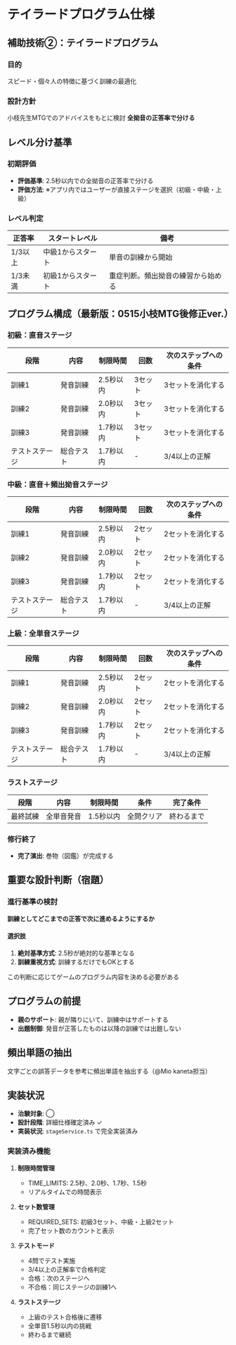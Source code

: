 # テイラードプログラム仕様

## 補助技術②：テイラードプログラム

### 目的
スピード・個々人の特徴に基づく訓練の最適化

### 設計方針
小枝先生MTGでのアドバイスをもとに検討
**全拗音の正答率で分ける**

## レベル分け基準

### 初期評価
- **評価基準**: 2.5秒以内での全拗音の正答率で分ける
- **評価方法**: ※アプリ内ではユーザーが直接ステージを選択（初級・中級・上級）

### レベル判定
| 正答率 | スタートレベル | 備考 |
|--------|---------------|------|
| 1/3以上 | 中級1からスタート | 単音の訓練から開始 |
| 1/3未満 | 初級1からスタート | 重症判断。頻出拗音の練習から始める |

## プログラム構成（最新版：0515小枝MTG後修正ver.）

### 初級：直音ステージ
| 段階 | 内容 | 制限時間 | 回数 | 次のステップへの条件 |
|------|------|----------|------|-------------------|
| 訓練1 | 発音訓練 | 2.5秒以内 | 3セット | 3セットを消化する |
| 訓練2 | 発音訓練 | 2.0秒以内 | 3セット | 3セットを消化する |
| 訓練3 | 発音訓練 | 1.7秒以内 | 3セット | 3セットを消化する |
| テストステージ | 総合テスト | 1.7秒以内 | - | 3/4以上の正解 |

### 中級：直音＋頻出拗音ステージ
| 段階 | 内容 | 制限時間 | 回数 | 次のステップへの条件 |
|------|------|----------|------|-------------------|
| 訓練1 | 発音訓練 | 2.5秒以内 | 2セット | 2セットを消化する |
| 訓練2 | 発音訓練 | 2.0秒以内 | 2セット | 2セットを消化する |
| 訓練3 | 発音訓練 | 1.7秒以内 | 2セット | 2セットを消化する |
| テストステージ | 総合テスト | 1.7秒以内 | - | 3/4以上の正解 |

### 上級：全単音ステージ
| 段階 | 内容 | 制限時間 | 回数 | 次のステップへの条件 |
|------|------|----------|------|-------------------|
| 訓練1 | 発音訓練 | 2.5秒以内 | 2セット | 2セットを消化する |
| 訓練2 | 発音訓練 | 2.0秒以内 | 2セット | 2セットを消化する |
| 訓練3 | 発音訓練 | 1.7秒以内 | 2セット | 2セットを消化する |
| テストステージ | 総合テスト | 1.7秒以内 | - | 3/4以上の正解 |

### ラストステージ
| 段階 | 内容 | 制限時間 | 条件 | 完了条件 |
|------|------|----------|------|----------|
| 最終試練 | 全単音発音 | 1.5秒以内 | 全問クリア | 終わるまで |

### 修行終了
- **完了演出**: 巻物（図鑑）が完成する

## 重要な設計判断（宿題）

### 進行基準の検討
**訓練としてどこまでの正答で次に進めるようにするか**

#### 選択肢
1. **絶対基準方式**: 2.5秒が絶対的な基準となる
2. **訓練重視方式**: 訓練するだけでもOKとする

この判断に応じてゲームのプログラム内容を決める必要がある

## プログラムの前提
- **親のサポート**: 親が隣りにいて、訓練中はサポートする
- **出題制御**: 発音が正答したものは以降の訓練では出題しない

## 頻出単語の抽出
文字ごとの誤答データを参考に頻出単語を抽出する（@Mio kaneta担当）

## 実装状況
- **治験対象**: ◯
- **設計段階**: 詳細仕様確定済み ✓
- **実装状況**: `stageService.ts` で完全実装済み

### 実装済み機能
1. **制限時間管理**
   - TIME_LIMITS: 2.5秒、2.0秒、1.7秒、1.5秒
   - リアルタイムでの時間表示

2. **セット数管理**
   - REQUIRED_SETS: 初級3セット、中級・上級2セット
   - 完了セット数のカウントと表示

3. **テストモード**
   - 4問でテスト実施
   - 3/4以上の正解率で合格判定
   - 合格：次のステージへ
   - 不合格：同じステージの訓練1へ

4. **ラストステージ**
   - 上級のテスト合格後に遷移
   - 全単音1.5秒以内の挑戦
   - 終わるまで継続